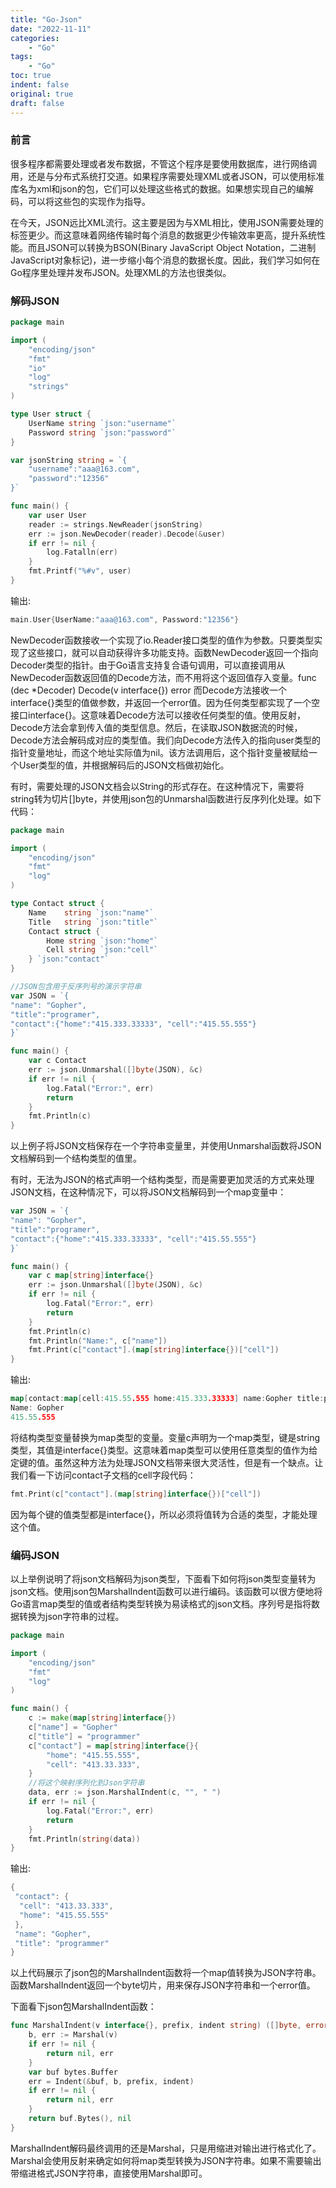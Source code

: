```yaml
---
title: "Go-Json"
date: "2022-11-11"
categories:
    - "Go"
tags:
    - "Go"
toc: true
indent: false
original: true
draft: false
---
```


### 前言

很多程序都需要处理或者发布数据，不管这个程序是要使用数据库，进行网络调用，还是与分布式系统打交道。如果程序需要处理XML或者JSON，可以使用标准库名为xml和json的包，它们可以处理这些格式的数据。如果想实现自己的编解码，可以将这些包的实现作为指导。

在今天，JSON远比XML流行。这主要是因为与XML相比，使用JSON需要处理的标签更少。而这意味着网络传输时每个消息的数据更少传输效率更高，提升系统性能。而且JSON可以转换为BSON(Binary JavaScript Object Notation，二进制JavaScript对象标记)，进一步缩小每个消息的数据长度。因此，我们学习如何在Go程序里处理并发布JSON。处理XML的方法也很类似。

### 解码JSON

```go
package main

import (
    "encoding/json"
    "fmt"
    "io"
    "log"
    "strings"
)

type User struct {
    UserName string `json:"username"`
    Password string `json:"password"`
}

var jsonString string = `{
    "username":"aaa@163.com",
    "password":"12356"
}`

func main() {
    var user User
    reader := strings.NewReader(jsonString)
    err := json.NewDecoder(reader).Decode(&user) 
    if err != nil {
        log.Fatalln(err)
    }
    fmt.Printf("%#v", user)
}
```

输出:

```go
main.User{UserName:"aaa@163.com", Password:"12356"}
```

NewDecoder函数接收一个实现了io.Reader接口类型的值作为参数。只要类型实现了这些接口，就可以自动获得许多功能支持。函数NewDecoder返回一个指向Decoder类型的指针。由于Go语言支持复合语句调用，可以直接调用从NewDecoder函数返回值的Decode方法，而不用将这个返回值存入变量。func (dec *Decoder) Decode(v interface{}) error  而Decode方法接收一个interface{}类型的值做参数，并返回一个error值。因为任何类型都实现了一个空接口interface{}。这意味着Decode方法可以接收任何类型的值。使用反射，Decode方法会拿到传入值的类型信息。然后，在读取JSON数据流的时候，Decode方法会解码成对应的类型值。我们向Decode方法传入的指向user类型的指针变量地址，而这个地址实际值为nil。该方法调用后，这个指针变量被赋给一个User类型的值，并根据解码后的JSON文档做初始化。

有时，需要处理的JSON文档会以String的形式存在。在这种情况下，需要将string转为切片[]byte，并使用json包的Unmarshal函数进行反序列化处理。如下代码：

```go
package main

import (
    "encoding/json"
    "fmt"
    "log"
)

type Contact struct {
    Name    string `json:"name"`
    Title   string `json:"title"`
    Contact struct {
        Home string `json:"home"`
        Cell string `json:"cell"`
    } `json:"contact"`
}

//JSON包含用于反序列号的演示字符串
var JSON = `{
"name": "Gopher",
"title":"programer",
"contact":{"home":"415.333.33333", "cell":"415.55.555"}
}`

func main() {
    var c Contact
    err := json.Unmarshal([]byte(JSON), &c)
    if err != nil {
        log.Fatal("Error:", err)
        return
    }
    fmt.Println(c)
}
```

以上例子将JSON文档保存在一个字符串变量里，并使用Unmarshal函数将JSON文档解码到一个结构类型的值里。

有时，无法为JSON的格式声明一个结构类型，而是需要更加灵活的方式来处理JSON文档，在这种情况下，可以将JSON文档解码到一个map变量中：

```go
var JSON = `{
"name": "Gopher",
"title":"programer",
"contact":{"home":"415.333.33333", "cell":"415.55.555"}
}`

func main() {
    var c map[string]interface{}
    err := json.Unmarshal([]byte(JSON), &c)
    if err != nil {
        log.Fatal("Error:", err)
        return
    }
    fmt.Println(c)
    fmt.Println("Name:", c["name"])
    fmt.Print(c["contact"].(map[string]interface{})["cell"])
}
```

输出:

```go
map[contact:map[cell:415.55.555 home:415.333.33333] name:Gopher title:programer]
Name: Gopher
415.55.555
```

将结构类型变量替换为map类型的变量。变量c声明为一个map类型，键是string类型，其值是interface{}类型。这意味着map类型可以使用任意类型的值作为给定键的值。虽然这种方法为处理JSON文档带来很大灵活性，但是有一个缺点。让我们看一下访问contact子文档的cell字段代码：

```go
fmt.Print(c["contact"].(map[string]interface{})["cell"])
```

因为每个键的值类型都是interface{}，所以必须将值转为合适的类型，才能处理这个值。

### 编码JSON

以上举例说明了将json文档解码为json类型，下面看下如何将json类型变量转为json文档。使用json包MarshalIndent函数可以进行编码。该函数可以很方便地将Go语言map类型的值或者结构类型转换为易读格式的json文档。序列号是指将数据转换为json字符串的过程。

```go
package main

import (
    "encoding/json"
    "fmt"
    "log"
)

func main() {
    c := make(map[string]interface{})
    c["name"] = "Gopher"
    c["title"] = "programmer"
    c["contact"] = map[string]interface{}{
        "home": "415.55.555",
        "cell": "413.33.333",
    }
    //将这个映射序列化到Json字符串
    data, err := json.MarshalIndent(c, "", " ")
    if err != nil {
        log.Fatal("Error:", err)
        return
    }
    fmt.Println(string(data))
}
```

输出:

```go
{
 "contact": {
  "cell": "413.33.333",
  "home": "415.55.555"
 },
 "name": "Gopher",
 "title": "programmer"
}
```

以上代码展示了json包的MarshalIndent函数将一个map值转换为JSON字符串。函数MarshalIndent返回一个byte切片，用来保存JSON字符串和一个error值。

下面看下json包MarshalIndent函数：

```go
func MarshalIndent(v interface{}, prefix, indent string) ([]byte, error) {
    b, err := Marshal(v)
    if err != nil {
        return nil, err
    }
    var buf bytes.Buffer
    err = Indent(&buf, b, prefix, indent)
    if err != nil {
        return nil, err
    }
    return buf.Bytes(), nil
}
```

MarshalIndent解码最终调用的还是Marshal，只是用缩进对输出进行格式化了。Marshal会使用反射来确定如何将map类型转换为JSON字符串。如果不需要输出带缩进格式JSON字符串，直接使用Marshal即可。